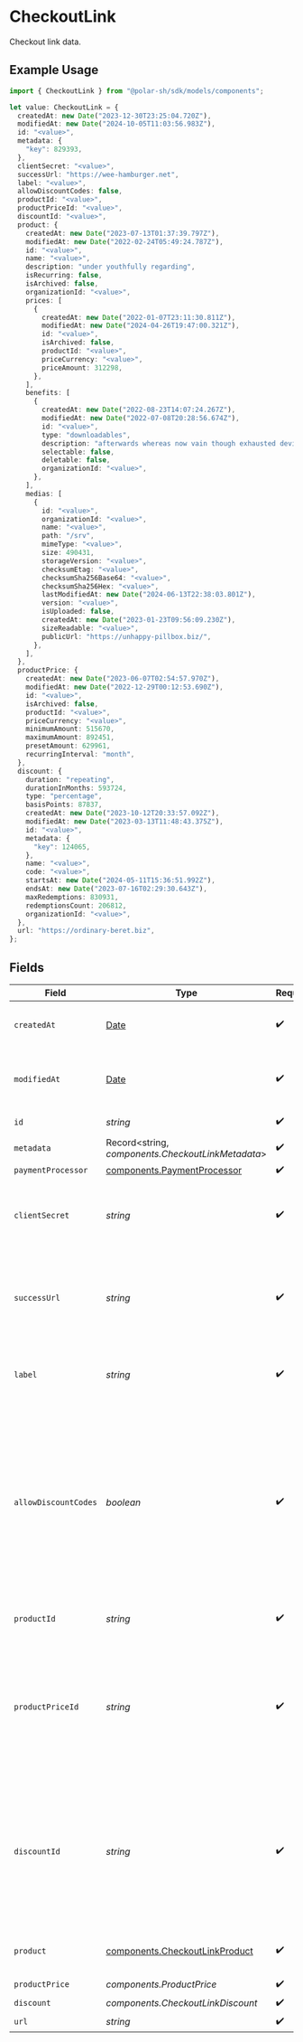 # CheckoutLink

Checkout link data.

## Example Usage

```typescript
import { CheckoutLink } from "@polar-sh/sdk/models/components";

let value: CheckoutLink = {
  createdAt: new Date("2023-12-30T23:25:04.720Z"),
  modifiedAt: new Date("2024-10-05T11:03:56.983Z"),
  id: "<value>",
  metadata: {
    "key": 829393,
  },
  clientSecret: "<value>",
  successUrl: "https://wee-hamburger.net",
  label: "<value>",
  allowDiscountCodes: false,
  productId: "<value>",
  productPriceId: "<value>",
  discountId: "<value>",
  product: {
    createdAt: new Date("2023-07-13T01:37:39.797Z"),
    modifiedAt: new Date("2022-02-24T05:49:24.787Z"),
    id: "<value>",
    name: "<value>",
    description: "under youthfully regarding",
    isRecurring: false,
    isArchived: false,
    organizationId: "<value>",
    prices: [
      {
        createdAt: new Date("2022-01-07T23:11:30.811Z"),
        modifiedAt: new Date("2024-04-26T19:47:00.321Z"),
        id: "<value>",
        isArchived: false,
        productId: "<value>",
        priceCurrency: "<value>",
        priceAmount: 312298,
      },
    ],
    benefits: [
      {
        createdAt: new Date("2022-08-23T14:07:24.267Z"),
        modifiedAt: new Date("2022-07-08T20:28:56.674Z"),
        id: "<value>",
        type: "downloadables",
        description: "afterwards whereas now vain though exhausted devil",
        selectable: false,
        deletable: false,
        organizationId: "<value>",
      },
    ],
    medias: [
      {
        id: "<value>",
        organizationId: "<value>",
        name: "<value>",
        path: "/srv",
        mimeType: "<value>",
        size: 490431,
        storageVersion: "<value>",
        checksumEtag: "<value>",
        checksumSha256Base64: "<value>",
        checksumSha256Hex: "<value>",
        lastModifiedAt: new Date("2024-06-13T22:38:03.801Z"),
        version: "<value>",
        isUploaded: false,
        createdAt: new Date("2023-01-23T09:56:09.230Z"),
        sizeReadable: "<value>",
        publicUrl: "https://unhappy-pillbox.biz/",
      },
    ],
  },
  productPrice: {
    createdAt: new Date("2023-06-07T02:54:57.970Z"),
    modifiedAt: new Date("2022-12-29T00:12:53.690Z"),
    id: "<value>",
    isArchived: false,
    productId: "<value>",
    priceCurrency: "<value>",
    minimumAmount: 515670,
    maximumAmount: 892451,
    presetAmount: 629961,
    recurringInterval: "month",
  },
  discount: {
    duration: "repeating",
    durationInMonths: 593724,
    type: "percentage",
    basisPoints: 87837,
    createdAt: new Date("2023-10-12T20:33:57.092Z"),
    modifiedAt: new Date("2023-03-13T11:48:43.375Z"),
    id: "<value>",
    metadata: {
      "key": 124065,
    },
    name: "<value>",
    code: "<value>",
    startsAt: new Date("2024-05-11T15:36:51.992Z"),
    endsAt: new Date("2023-07-16T02:29:30.643Z"),
    maxRedemptions: 830931,
    redemptionsCount: 206812,
    organizationId: "<value>",
  },
  url: "https://ordinary-beret.biz",
};
```

## Fields

| Field                                                                                                                                                                      | Type                                                                                                                                                                       | Required                                                                                                                                                                   | Description                                                                                                                                                                |
| -------------------------------------------------------------------------------------------------------------------------------------------------------------------------- | -------------------------------------------------------------------------------------------------------------------------------------------------------------------------- | -------------------------------------------------------------------------------------------------------------------------------------------------------------------------- | -------------------------------------------------------------------------------------------------------------------------------------------------------------------------- |
| `createdAt`                                                                                                                                                                | [Date](https://developer.mozilla.org/en-US/docs/Web/JavaScript/Reference/Global_Objects/Date)                                                                              | :heavy_check_mark:                                                                                                                                                         | Creation timestamp of the object.                                                                                                                                          |
| `modifiedAt`                                                                                                                                                               | [Date](https://developer.mozilla.org/en-US/docs/Web/JavaScript/Reference/Global_Objects/Date)                                                                              | :heavy_check_mark:                                                                                                                                                         | Last modification timestamp of the object.                                                                                                                                 |
| `id`                                                                                                                                                                       | *string*                                                                                                                                                                   | :heavy_check_mark:                                                                                                                                                         | The ID of the object.                                                                                                                                                      |
| `metadata`                                                                                                                                                                 | Record<string, *components.CheckoutLinkMetadata*>                                                                                                                          | :heavy_check_mark:                                                                                                                                                         | N/A                                                                                                                                                                        |
| `paymentProcessor`                                                                                                                                                         | [components.PaymentProcessor](../../models/components/paymentprocessor.md)                                                                                                 | :heavy_check_mark:                                                                                                                                                         | N/A                                                                                                                                                                        |
| `clientSecret`                                                                                                                                                             | *string*                                                                                                                                                                   | :heavy_check_mark:                                                                                                                                                         | Client secret used to access the checkout link.                                                                                                                            |
| `successUrl`                                                                                                                                                               | *string*                                                                                                                                                                   | :heavy_check_mark:                                                                                                                                                         | URL where the customer will be redirected after a successful payment.                                                                                                      |
| `label`                                                                                                                                                                    | *string*                                                                                                                                                                   | :heavy_check_mark:                                                                                                                                                         | Optional label to distinguish links internally                                                                                                                             |
| `allowDiscountCodes`                                                                                                                                                       | *boolean*                                                                                                                                                                  | :heavy_check_mark:                                                                                                                                                         | Whether to allow the customer to apply discount codes. If you apply a discount through `discount_id`, it'll still be applied, but the customer won't be able to change it. |
| `productId`                                                                                                                                                                | *string*                                                                                                                                                                   | :heavy_check_mark:                                                                                                                                                         | ID of the product to checkout.                                                                                                                                             |
| `productPriceId`                                                                                                                                                           | *string*                                                                                                                                                                   | :heavy_check_mark:                                                                                                                                                         | ID of the product price to checkout. First available price will be selected unless an explicit price ID is set.                                                            |
| `discountId`                                                                                                                                                               | *string*                                                                                                                                                                   | :heavy_check_mark:                                                                                                                                                         | ID of the discount to apply to the checkout. If the discount is not applicable anymore when opening the checkout link, it'll be ignored.                                   |
| `product`                                                                                                                                                                  | [components.CheckoutLinkProduct](../../models/components/checkoutlinkproduct.md)                                                                                           | :heavy_check_mark:                                                                                                                                                         | Product data for a checkout link.                                                                                                                                          |
| `productPrice`                                                                                                                                                             | *components.ProductPrice*                                                                                                                                                  | :heavy_check_mark:                                                                                                                                                         | N/A                                                                                                                                                                        |
| `discount`                                                                                                                                                                 | *components.CheckoutLinkDiscount*                                                                                                                                          | :heavy_check_mark:                                                                                                                                                         | N/A                                                                                                                                                                        |
| `url`                                                                                                                                                                      | *string*                                                                                                                                                                   | :heavy_check_mark:                                                                                                                                                         | N/A                                                                                                                                                                        |